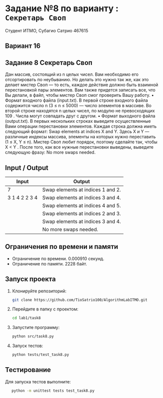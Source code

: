 # Задание №8 по варианту : `Секретарь Своп`

Студент ИТМО, Субагио Сатрио 467615

## Вариант 16

## Задание 8 Секретарь Своп

Дан массив, состоящий из n целых чисел. Вам необходимо его отсортировать
по неубыванию. Но делать это нужно так же, как это делает мистер Своп — то
есть, каждое действие должно быть взаимной перестановкой пары элементов. Вам
также придется записать все, что Вы делали, в файл, чтобы мистер Своп смог
проверить Вашу работу.
• Формат входного файла (input.txt). В первой строке входного файла содержится число n (3 ≤ n ≤ 5000) — число элементов в массиве. Во второй
строке находятся n целых чисел, по модулю не превосходящих 109
. Числа
могут совпадать друг с другом.
• Формат выходного файла (output.txt). В первых нескольких строках выведите осуществленные Вами операции перестановки элементов. Каждая
строка должна иметь следующий формат:
Swap elements at indices X and Y.
Здесь X и Y — различные индексы массива, элементы на которых нужно
переставить (1 ≤ X, Y ≤ n). Мистер Своп любит порядок, поэтому сделайте
так, чтобы X < Y .
После того, как все нужные перестановки выведены, выведите следующую
фразу:
No more swaps needed.

## Input / Output

| Input         | Output                            |
| ------------- | --------------------------------- |
| 7             | Swap elements at indices 1 and 2. |
| 3 1 4 2 2 3 4 | Swap elements at indices 3 and 4. |
|               | Swap elements at indices 4 and 5. |
|               | Swap elements at indices 2 and 3. |
|               | Swap elements at indices 3 and 4. |
|               | No more swaps needed.             |

## Ограничения по времени и памяти

- Ограничение по времени. 0.000910 секунд.
- Ограничение по памяти. 2228 байт.

## Запуск проекта

1. Клонируйте репозиторий:
   ```bash
   git clone https://github.com/TioSatrio100/AlgorithmLabITMO.git
   ```
2. Перейдите в папку с проектом:
   ```bash
   cd lab1/task8
   ```
3. Запустите программу:

   ```bash
   python src/task8.py
   ```

4. Запуск тестов:
   ```bash
   python tests/test_task8.py
   ```

## Тестирование

Для запуска тестов выполните:

```bash
   python -m unittest tests test_task8.py
```

